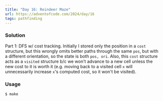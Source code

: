 ```yaml
---
title: "Day 16: Reindeer Maze"
url: https://adventofcode.com/2024/day/16
tags: pathfinding
---
```


### Solution
Part 1: DFS w/ cost tracking. Initially I stored only the position in a `cost` structure, but this wrongly omits better paths through the same `pos`, but with a different orientation, so the state is both `pos, ori`. Also, this `cost` structure acts as a `visited` structure b/c we won't advance to a new cell unless the new cost to it is worth it (e.g. moving back to a visited cell `x` will unnecessarily increase `x`'s computed cost, so it won't be visited).

### Usage
```
$ make
```
